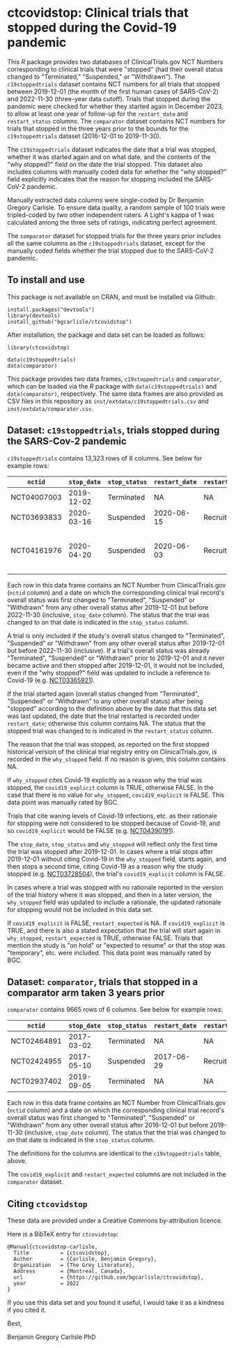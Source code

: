 # ctcovidstop: Clinical trials that stopped during the Covid-19 pandemic

This *R* package provides two databases of ClinicalTrials.gov NCT
Numbers corresponding to clinical trials that were "stopped" (had
their overall status changed to "Terminated," "Suspended," or
"Withdrawn"). The `c19stoppedtrials` dataset contains NCT numbers for
all trials that stopped between 2019-12-01 (the month of the first
human cases of SARS-CoV-2) and 2022-11-30 (three-year data
cutoff). Trials that stopped during the pandemic were checked for
whether they started again in December 2023, to allow at least one
year of follow-up for the `restart_date` and `restart_status`
columns. The `comparator` dataset contains NCT numbers for trials that
stopped in the three years prior to the bounds for the
`c19stoppedtrials` dataset (2016-12-01 to 2019-11-30).

The `c19stoppedtrials` dataset indicates the date that a trial was
stopped, whether it was started again and on what date, and the
contents of the "why stopped?" field on the date the trial
stopped. This dataset also includes columns with manually coded data
for whether the "why stopped?" field explicitly indicates that the
reason for stopping included the SARS-CoV-2 pandemic.

Manually extracted data columns were single-coded by Dr Benjamin
Gregory Carlisle. To ensure data quality, a random sample of 100
trials were tripled-coded by two other independent raters. A Light's
kappa of 1 was calculated among the three sets of ratings, indicating
perfect agreement.

The `comparator` dataset for stopped trials for the three years prior
includes all the same columns as the `c19stoppedtrials` dataset,
except for the manually coded fields whether the trial stopped due to
the SARS-CoV-2 pandemic.

## To install and use

This package is not available on CRAN, and must be installed via
Github:

```
install.packages("devtools")
library(devtools)
install_github("bgcarlisle/ctcovidstop")
```

After installation, the package and data set can be loaded as follows:

```
library(ctcovidstop)

data(c19stoppedtrials)
data(comparator)
```

This package provides two data frames, `c19stoppedtrials` and
`comparator`, which can be loaded via the *R* package with
`data(c19stoppedtrials)` and `data(comparator)`, respectively. The
same data frames are also provided as CSV files in this repository as
`inst/extdata/c19stoppedtrials.csv` and `inst/extdata/comparator.csv`.

## Dataset: `c19stoppedtrials`, trials stopped during the SARS-Cov-2 pandemic

`c19stoppedtrials` contains 13,323 rows of 8 columns. See below for
example rows:

| `nctid`     | `stop_date` | `stop_status` | `restart_date` | `restart_status` | `why_stopped`                                | `covid19_explicit` | `restart_expected` |
|-------------|-------------|---------------|----------------|------------------|----------------------------------------------|--------------------|--------------------|
| NCT04007003 | 2019-12-02  | Terminated    | NA             | NA               | Sponsor decision                             | FALSE              | NA                 |
| NCT03693833 | 2020-03-16  | Suspended     | 2020-06-15     | Recruiting       | COVID-19                                     | TRUE               | FALSE              |
| NCT04161976 | 2020-04-20  | Suspended     | 2020-06-03     | Recruiting       | Enrollment on hold due to COVID-19 pandemic. | TRUE               | TRUE               |

Each row in this data frame contains an NCT Number from
ClinicalTrials.gov (`nctid` column) and a date on which the
corresponding clinical trial record's overall status was first changed
to "Terminated", "Suspended" or "Withdrawn" from any other overall
status after 2019-12-01 but before 2022-11-30 (inclusive, `stop_date`
column). The status that the trial was changed to on that date is
indicated in the `stop_status` column.

A trial is only included if the study's overall status changed to
"Terminated", "Suspended" or "Withdrawn" from any other overall status
after 2019-12-01 but before 2022-11-30 (inclusive). If a trial's
overall status was already "Terminated", "Suspended" or "Withdrawn"
prior to 2019-12-01 and it never became active and then stopped after
2019-12-01, it would not be included, even if the "why stopped?" field
was updated to include a reference to Covid-19
(e.g. [NCT03365921](https://clinicaltrials.gov/ct2/history/NCT03365921
"NCT03365921")).

If the trial started again (overall status changed from "Terminated",
"Suspended" or "Withdrawn" to any other overall status) after being
"stopped" according to the definition above by the date that this data
set was last updated, the date that the trial restarted is recorded
under `restart_date`; otherwise this column contains NA. The status
that the stopped trial was changed to is indicated in the
`restart_status` column.

The reason that the trial was stopped, as reported on the first
stopped historical version of the clinical trial registry entry on
ClinicalTrials.gov, is recorded in the `why_stopped` field. If no
reason is given, this column contains NA.

If `why_stopped` cites Covid-19 explicitly as a reason why the trial
was stopped, the `covid19_explicit` column is TRUE, otherwise
FALSE. In the case that there is no value for `why_stopped`,
`covid19_explicit` is FALSE. This data point was manually rated by
BGC.

Trials that cite waning levels of Covid-19 infections, etc. as their
rationale for stopping were not considered to be stopped because of
Covid-19, and so `covid19_explicit` would be FALSE
(e.g. [NCT04390191](https://clinicaltrials.gov/ct2/history/NCT04390191
"NCT04390191")).

The `stop_date`, `stop_status` and `why_stopped` will reflect only the
first time the trial was stopped after 2019-12-01. In cases where a
trial stops after 2019-12-01 without citing Covid-19 in the
`why_stopped` field, starts again, and then stops a second time,
citing Covid-19 as a reason why the study stopped
(e.g. [NCT03728504](https://clinicaltrials.gov/ct2/history/NCT03728504
"NCT03728504")), the trial's `covid19_explicit` column is FALSE.

In cases where a trial was stopped with no rationale reported in the
version of the trial history where it was stopped, and then in a later
version, the `why_stopped` field was updated to include a rationale,
the updated rationale for stopping would not be included in this data
set.

If `covid19_explicit` is FALSE, `restart_expected` is NA. If
`covid19_explicit` is TRUE, and there is also a stated expectation
that the trial will start again in `why_stopped`, `restart_expected`
is TRUE, otherwise FALSE. Trials that mention the study is "on hold"
or "expected to resume" or that the stop was "temporary", etc. were
included. This data point was manually rated by BGC.

## Dataset: `comparator`, trials that stopped in a comparator arm taken 3 years prior

`comparator` contains 9665 rows of 6 columns. See below for example
rows:

| `nctid`     | `stop_date` | `stop_status` | `restart_date` | `restart_status` | `why_stopped` |
|-------------|-------------|---------------|----------------|------------------|---------------|
| NCT02464891 | 2017-03-02  | Terminated    | NA             | NA               | NA            |
| NCT02424955 | 2017-05-10  | Suspended     | 2017-06-29     | Recruiting       | Logistics     |
| NCT02937402 | 2019-09-05  | Terminated    | NA             | NA               | Slow accrual  |

Each row in this data frame contains an NCT Number from
ClinicalTrials.gov (`nctid` column) and a date on which the
corresponding clinical trial record's overall status was first changed
to "Terminated", "Suspended" or "Withdrawn" from any other overall
status after 2016-12-01 but before 2019-11-30 (inclusive, `stop_date`
column). The status that the trial was changed to on that date is
indicated in the `stop_status` column.

The definitions for the columns are identical to the
`c19stoppedtrials` table, above.

The `covid19_explicit` and `restart_expected` columns are not included
in the `comparator` dataset.

## Citing `ctcovidstop`

These data are provided under a Creative Commons by-attribution
licence.

Here is a BibTeX entry for `ctcovidstop`:

```
@Manual{ctcovidstop-carlisle,
  Title          = {ctcovidstop},
  Author         = {Carlisle, Benjamin Gregory},
  Organization   = {The Grey Literature},
  Address        = {Montreal, Canada},
  url            = {https://github.com/bgcarlisle/ctcovidstop},
  year           = 2022
}
```

If you use this data set and you found it useful, I would take it as a
kindness if you cited it.

Best,

Benjamin Gregory Carlisle PhD

